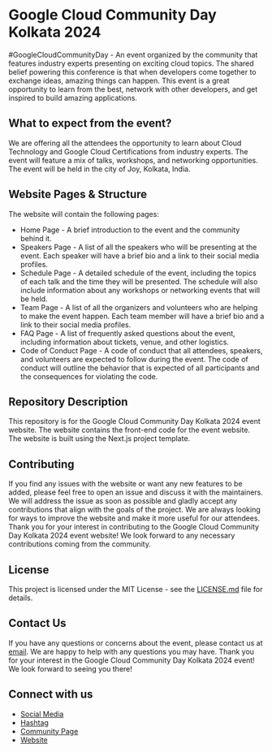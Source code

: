 # Google Cloud Community Day Kolkata 2024

#GoogleCloudCommunityDay - An event organized by the community that features industry experts presenting on exciting cloud topics. The shared belief powering this conference is that when developers come together to exchange ideas, amazing things can happen. This event is a great opportunity to learn from the best, network with other developers, and get inspired to build amazing applications.

## What to expect from the event?

We are offering all the attendees the opportunity to learn about Cloud Technology and Google Cloud Certifications from industry experts. The event will feature a mix of talks, workshops, and networking opportunities. The event will be held in the city of Joy, Kolkata, India.

## Website Pages & Structure

The website will contain the following pages:

- Home Page - A brief introduction to the event and the community behind it.
- Speakers Page - A list of all the speakers who will be presenting at the event. Each speaker will have a brief bio and a link to their social media profiles.
- Schedule Page - A detailed schedule of the event, including the topics of each talk and the time they will be presented. The schedule will also include information about any workshops or networking events that will be held.
- Team Page - A list of all the organizers and volunteers who are helping to make the event happen. Each team member will have a brief bio and a link to their social media profiles.
- FAQ Page - A list of frequently asked questions about the event, including information about tickets, venue, and other logistics.
- Code of Conduct Page - A code of conduct that all attendees, speakers, and volunteers are expected to follow during the event. The code of conduct will outline the behavior that is expected of all participants and the consequences for violating the code.

## Repository Description

This repository is for the Google Cloud Community Day Kolkata 2024 event website. The website contains the front-end code for the event website. The website is built using the Next.js project template.

## Contributing

If you find any issues with the website or want any new features to be added, please feel free to open an issue and discuss it with the maintainers. We will address the issue as soon as possible and gladly accept any contributions that align with the goals of the project. We are always looking for ways to improve the website and make it more useful for our attendees. Thank you for your interest in contributing to the Google Cloud Community Day Kolkata 2024 event website! We look forward to any necessary contributions coming from the community.

## License

This project is licensed under the MIT License - see the [LICENSE.md](LICENSE.md) file for details.

## Contact Us

If you have any questions or concerns about the event, please contact us at [email](gdgcloudkol@gmail.com). We are happy to help with any questions you may have. Thank you for your interest in the Google Cloud Community Day Kolkata 2024 event! We look forward to seeing you there!

## Connect with us

- [Social Media](https://social.gdgcloudkol.org/)
- [Hashtag](#gdgcloudkol)
- [Community Page](https://gdg.community.dev/gdg-cloud-kolkata/)
- [Website](https://gdgcloudkol.org/)
